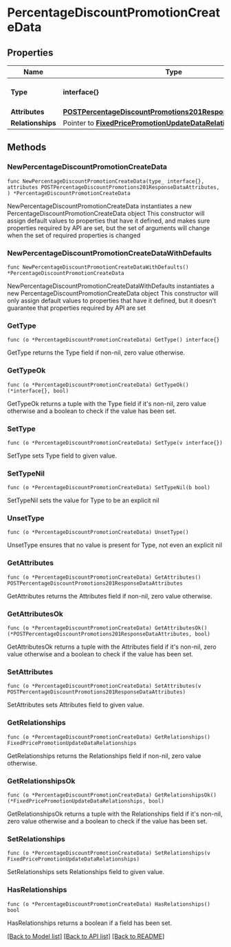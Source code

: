 # PercentageDiscountPromotionCreateData

## Properties

Name | Type | Description | Notes
------------ | ------------- | ------------- | -------------
**Type** | **interface{}** | The resource&#39;s type | 
**Attributes** | [**POSTPercentageDiscountPromotions201ResponseDataAttributes**](POSTPercentageDiscountPromotions201ResponseDataAttributes.md) |  | 
**Relationships** | Pointer to [**FixedPricePromotionUpdateDataRelationships**](FixedPricePromotionUpdateDataRelationships.md) |  | [optional] 

## Methods

### NewPercentageDiscountPromotionCreateData

`func NewPercentageDiscountPromotionCreateData(type_ interface{}, attributes POSTPercentageDiscountPromotions201ResponseDataAttributes, ) *PercentageDiscountPromotionCreateData`

NewPercentageDiscountPromotionCreateData instantiates a new PercentageDiscountPromotionCreateData object
This constructor will assign default values to properties that have it defined,
and makes sure properties required by API are set, but the set of arguments
will change when the set of required properties is changed

### NewPercentageDiscountPromotionCreateDataWithDefaults

`func NewPercentageDiscountPromotionCreateDataWithDefaults() *PercentageDiscountPromotionCreateData`

NewPercentageDiscountPromotionCreateDataWithDefaults instantiates a new PercentageDiscountPromotionCreateData object
This constructor will only assign default values to properties that have it defined,
but it doesn't guarantee that properties required by API are set

### GetType

`func (o *PercentageDiscountPromotionCreateData) GetType() interface{}`

GetType returns the Type field if non-nil, zero value otherwise.

### GetTypeOk

`func (o *PercentageDiscountPromotionCreateData) GetTypeOk() (*interface{}, bool)`

GetTypeOk returns a tuple with the Type field if it's non-nil, zero value otherwise
and a boolean to check if the value has been set.

### SetType

`func (o *PercentageDiscountPromotionCreateData) SetType(v interface{})`

SetType sets Type field to given value.


### SetTypeNil

`func (o *PercentageDiscountPromotionCreateData) SetTypeNil(b bool)`

 SetTypeNil sets the value for Type to be an explicit nil

### UnsetType
`func (o *PercentageDiscountPromotionCreateData) UnsetType()`

UnsetType ensures that no value is present for Type, not even an explicit nil
### GetAttributes

`func (o *PercentageDiscountPromotionCreateData) GetAttributes() POSTPercentageDiscountPromotions201ResponseDataAttributes`

GetAttributes returns the Attributes field if non-nil, zero value otherwise.

### GetAttributesOk

`func (o *PercentageDiscountPromotionCreateData) GetAttributesOk() (*POSTPercentageDiscountPromotions201ResponseDataAttributes, bool)`

GetAttributesOk returns a tuple with the Attributes field if it's non-nil, zero value otherwise
and a boolean to check if the value has been set.

### SetAttributes

`func (o *PercentageDiscountPromotionCreateData) SetAttributes(v POSTPercentageDiscountPromotions201ResponseDataAttributes)`

SetAttributes sets Attributes field to given value.


### GetRelationships

`func (o *PercentageDiscountPromotionCreateData) GetRelationships() FixedPricePromotionUpdateDataRelationships`

GetRelationships returns the Relationships field if non-nil, zero value otherwise.

### GetRelationshipsOk

`func (o *PercentageDiscountPromotionCreateData) GetRelationshipsOk() (*FixedPricePromotionUpdateDataRelationships, bool)`

GetRelationshipsOk returns a tuple with the Relationships field if it's non-nil, zero value otherwise
and a boolean to check if the value has been set.

### SetRelationships

`func (o *PercentageDiscountPromotionCreateData) SetRelationships(v FixedPricePromotionUpdateDataRelationships)`

SetRelationships sets Relationships field to given value.

### HasRelationships

`func (o *PercentageDiscountPromotionCreateData) HasRelationships() bool`

HasRelationships returns a boolean if a field has been set.


[[Back to Model list]](../README.md#documentation-for-models) [[Back to API list]](../README.md#documentation-for-api-endpoints) [[Back to README]](../README.md)


